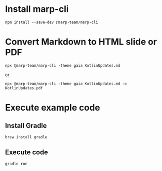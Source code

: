 # Install marp-cli

```
npm install --save-dev @marp-team/marp-cli
```

# Convert Markdown to HTML slide or PDF

```
npx @marp-team/marp-cli -theme gaia KotlinUpdates.md
```

or

```
npx @marp-team/marp-cli -theme gaia KotlinUpdates.md -o KotlinUpdates.pdf
```

# Execute example code

## Install Gradle

```aidl
brew install gradle
```

## Execute code

```aidl
gradle run
```

